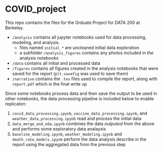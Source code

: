# COVID_project

This repo contains the files for the Grduate Project for DATA 200 at Berkeley. 

* `/analysis` contains all jupyter notebooks used for data processing, modeling, and analysis. 
    * files named `initial_*` are uncleaned initial data exploration
    * a subfolder `/analysis_figures` contains any photos included in the analysis notebooks 
* `/data` contains all initial and processed data 
* `/figures` contains all figures created in the analysis notebooks that were saved for the report (`plt.savefig` was used to save them)
* `/narrative` contains the `.tex` files used to compile the report, along with `report.pdf` which is the final write up


Since some notebooks process data and then save the output to be used in other notebooks, the data processing pipeline is included below to enable replicaton: 

1. `covid_data_processing.ipynb`, `vaccine_data_processing.ipynb`, and `weather_data_processing.ipynb` read and process the initial data 
2. `data_merge_and_eda.ipynb` combines the data _outputed_ from the above and performs some exploratory data analaysis 
3. `baseline_modeling.ipynb`, `weather_modeling.ipynb` and `death_rate_models.ipynb` perform the data analysis describe in the report using the aggregated data from the previous step 
